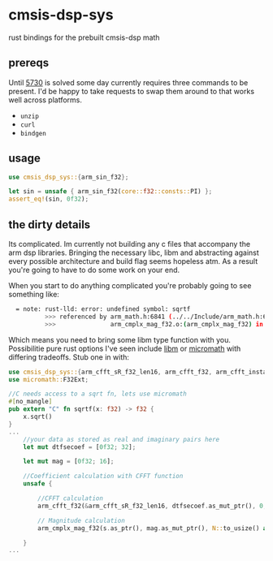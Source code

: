 # cmsis-dsp-sys

rust bindings for the prebuilt cmsis-dsp math

## prereqs

Until [5730](https://github.com/rust-lang/cargo/issues/5730) is solved some day currently requires three commands to be present. I'd be happy to take requests to swap them around to that works well across platforms.

* `unzip`
* `curl`
* `bindgen`

## usage

```rust
use cmsis_dsp_sys::{arm_sin_f32};

let sin = unsafe { arm_sin_f32(core::f32::consts::PI) };
assert_eq!(sin, 0f32);
```

## the dirty details

Its complicated. Im currently not building any c files that accompany the arm dsp libraries. Bringing the necessary libc, libm and abstracting against every possible architecture and build flag seems hopeless atm. As a result you're going to have to do some work on your end.

When you start to do anything complicated you're probably going to see something like:

```bash
  = note: rust-lld: error: undefined symbol: sqrtf
          >>> referenced by arm_math.h:6841 (../../Include/arm_math.h:6841)
          >>>               arm_cmplx_mag_f32.o:(arm_cmplx_mag_f32) in archive /home/jacob/Downloads/dsp-discoveryf4-rust/lab4/libarm_cortexM4lf_math.a
```

Which means you need to bring some libm type function with you. Possibilitie pure rust options I've seen include [libm](https://github.com/rust-lang/libm) or [micromath](https://github.com/NeoBirth/micromath) with differing tradeoffs. Stub one in with:

```rust
use cmsis_dsp_sys::{arm_cfft_sR_f32_len16, arm_cfft_f32, arm_cfft_instance_f32, arm_cmplx_mag_f32};
use micromath::F32Ext;

//C needs access to a sqrt fn, lets use micromath
#[no_mangle]
pub extern "C" fn sqrtf(x: f32) -> f32 {
    x.sqrt()
}
...
    //your data as stored as real and imaginary pairs here
    let mut dtfsecoef = [0f32; 32];

    let mut mag = [0f32; 16];

    //Coefficient calculation with CFFT function
    unsafe {

        //CFFT calculation
        arm_cfft_f32(&arm_cfft_sR_f32_len16, dtfsecoef.as_mut_ptr(), 0, 1);

        // Magnitude calculation
        arm_cmplx_mag_f32(s.as_ptr(), mag.as_mut_ptr(), N::to_usize() as uint32_t);

    }
...
```
